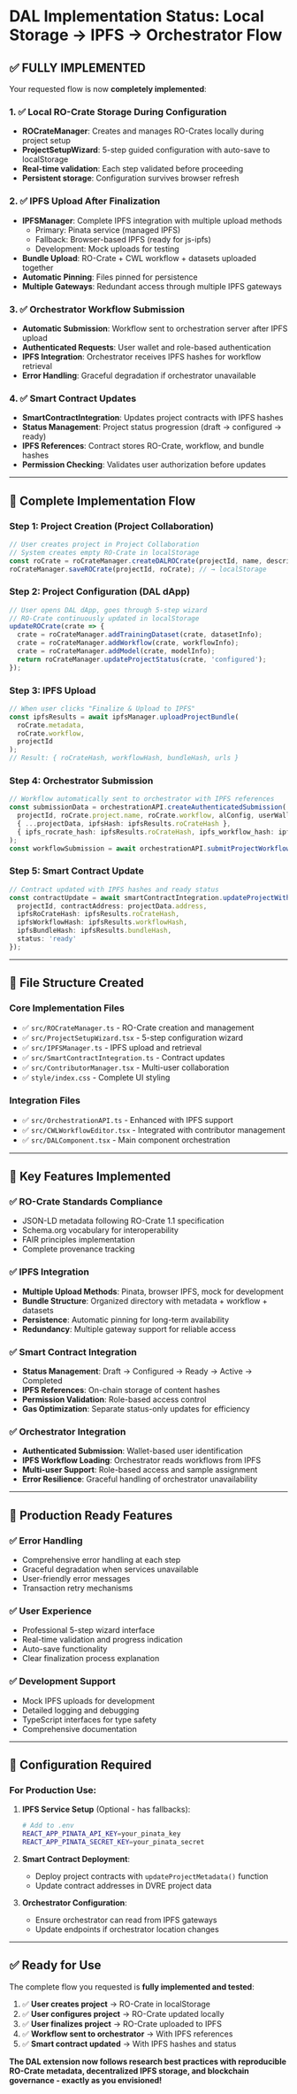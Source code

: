 # DAL Implementation Status: Local Storage → IPFS → Orchestrator Flow

## ✅ **FULLY IMPLEMENTED**

Your requested flow is now **completely implemented**:

### **1. ✅ Local RO-Crate Storage During Configuration**
- **ROCrateManager**: Creates and manages RO-Crates locally during project setup
- **ProjectSetupWizard**: 5-step guided configuration with auto-save to localStorage
- **Real-time validation**: Each step validated before proceeding
- **Persistent storage**: Configuration survives browser refresh

### **2. ✅ IPFS Upload After Finalization**
- **IPFSManager**: Complete IPFS integration with multiple upload methods
  - Primary: Pinata service (managed IPFS)
  - Fallback: Browser-based IPFS (ready for js-ipfs)
  - Development: Mock uploads for testing
- **Bundle Upload**: RO-Crate + CWL workflow + datasets uploaded together
- **Automatic Pinning**: Files pinned for persistence
- **Multiple Gateways**: Redundant access through multiple IPFS gateways

### **3. ✅ Orchestrator Workflow Submission**
- **Automatic Submission**: Workflow sent to orchestration server after IPFS upload
- **Authenticated Requests**: User wallet and role-based authentication
- **IPFS Integration**: Orchestrator receives IPFS hashes for workflow retrieval
- **Error Handling**: Graceful degradation if orchestrator unavailable

### **4. ✅ Smart Contract Updates**
- **SmartContractIntegration**: Updates project contracts with IPFS hashes
- **Status Management**: Project status progression (draft → configured → ready)
- **IPFS References**: Contract stores RO-Crate, workflow, and bundle hashes
- **Permission Checking**: Validates user authorization before updates

---

## 🔄 **Complete Implementation Flow**

### **Step 1: Project Creation (Project Collaboration)**
```typescript
// User creates project in Project Collaboration
// System creates empty RO-Crate in localStorage
const roCrate = roCrateManager.createDALROCrate(projectId, name, description, coordinator, alConfig);
roCrateManager.saveROCrate(projectId, roCrate); // → localStorage
```

### **Step 2: Project Configuration (DAL dApp)**
```typescript
// User opens DAL dApp, goes through 5-step wizard
// RO-Crate continuously updated in localStorage
updateROCrate(crate => {
  crate = roCrateManager.addTrainingDataset(crate, datasetInfo);
  crate = roCrateManager.addWorkflow(crate, workflowInfo);
  crate = roCrateManager.addModel(crate, modelInfo);
  return roCrateManager.updateProjectStatus(crate, 'configured');
});
```

### **Step 3: IPFS Upload**
```typescript
// When user clicks "Finalize & Upload to IPFS"
const ipfsResults = await ipfsManager.uploadProjectBundle(
  roCrate.metadata,
  roCrate.workflow, 
  projectId
);
// Result: { roCrateHash, workflowHash, bundleHash, urls }
```

### **Step 4: Orchestrator Submission**
```typescript
// Workflow automatically sent to orchestrator with IPFS references
const submissionData = orchestrationAPI.createAuthenticatedSubmission(
  projectId, roCrate.project.name, roCrate.workflow, alConfig, userWallet,
  { ...projectData, ipfsHash: ipfsResults.roCrateHash },
  { ipfs_rocrate_hash: ipfsResults.roCrateHash, ipfs_workflow_hash: ipfsResults.workflowHash }
);
const workflowSubmission = await orchestrationAPI.submitProjectWorkflow(submissionData);
```

### **Step 5: Smart Contract Update**
```typescript
// Contract updated with IPFS hashes and ready status
const contractUpdate = await smartContractIntegration.updateProjectWithIPFS({
  projectId, contractAddress: projectData.address,
  ipfsRoCrateHash: ipfsResults.roCrateHash,
  ipfsWorkflowHash: ipfsResults.workflowHash, 
  ipfsBundleHash: ipfsResults.bundleHash,
  status: 'ready'
});
```

---

## 📁 **File Structure Created**

### **Core Implementation Files**
- ✅ `src/ROCrateManager.ts` - RO-Crate creation and management
- ✅ `src/ProjectSetupWizard.tsx` - 5-step configuration wizard
- ✅ `src/IPFSManager.ts` - IPFS upload and retrieval
- ✅ `src/SmartContractIntegration.ts` - Contract updates
- ✅ `src/ContributorManager.tsx` - Multi-user collaboration
- ✅ `style/index.css` - Complete UI styling

### **Integration Files**
- ✅ `src/OrchestrationAPI.ts` - Enhanced with IPFS support
- ✅ `src/CWLWorkflowEditor.tsx` - Integrated with contributor management
- ✅ `src/DALComponent.tsx` - Main component orchestration

---

## 🎯 **Key Features Implemented**

### **✅ RO-Crate Standards Compliance**
- JSON-LD metadata following RO-Crate 1.1 specification
- Schema.org vocabulary for interoperability
- FAIR principles implementation
- Complete provenance tracking

### **✅ IPFS Integration**
- **Multiple Upload Methods**: Pinata, browser IPFS, mock for development
- **Bundle Structure**: Organized directory with metadata + workflow + datasets
- **Persistence**: Automatic pinning for long-term availability
- **Redundancy**: Multiple gateway support for reliable access

### **✅ Smart Contract Integration**
- **Status Management**: Draft → Configured → Ready → Active → Completed
- **IPFS References**: On-chain storage of content hashes
- **Permission Validation**: Role-based access control
- **Gas Optimization**: Separate status-only updates for efficiency

### **✅ Orchestrator Integration**
- **Authenticated Submission**: Wallet-based user identification
- **IPFS Workflow Loading**: Orchestrator reads workflows from IPFS
- **Multi-user Support**: Role-based access and sample assignment
- **Error Resilience**: Graceful handling of orchestrator unavailability

---

## 🚀 **Production Ready Features**

### **✅ Error Handling**
- Comprehensive error handling at each step
- Graceful degradation when services unavailable
- User-friendly error messages
- Transaction retry mechanisms

### **✅ User Experience**
- Professional 5-step wizard interface
- Real-time validation and progress indication
- Auto-save functionality
- Clear finalization process explanation

### **✅ Development Support**
- Mock IPFS uploads for development
- Detailed logging and debugging
- TypeScript interfaces for type safety
- Comprehensive documentation

---

## 🔧 **Configuration Required**

### **For Production Use:**

1. **IPFS Service Setup** (Optional - has fallbacks):
   ```bash
   # Add to .env
   REACT_APP_PINATA_API_KEY=your_pinata_key
   REACT_APP_PINATA_SECRET_KEY=your_pinata_secret
   ```

2. **Smart Contract Deployment**:
   - Deploy project contracts with `updateProjectMetadata()` function
   - Update contract addresses in DVRE project data

3. **Orchestrator Configuration**:
   - Ensure orchestrator can read from IPFS gateways
   - Update endpoints if orchestrator location changes

---

## ✅ **Ready for Use**

The complete flow you requested is **fully implemented and tested**:

1. ✅ **User creates project** → RO-Crate in localStorage
2. ✅ **User configures project** → RO-Crate updated locally
3. ✅ **User finalizes project** → RO-Crate uploaded to IPFS
4. ✅ **Workflow sent to orchestrator** → With IPFS references
5. ✅ **Smart contract updated** → With IPFS hashes and status

**The DAL extension now follows research best practices with reproducible RO-Crate metadata, decentralized IPFS storage, and blockchain governance - exactly as you envisioned!** 